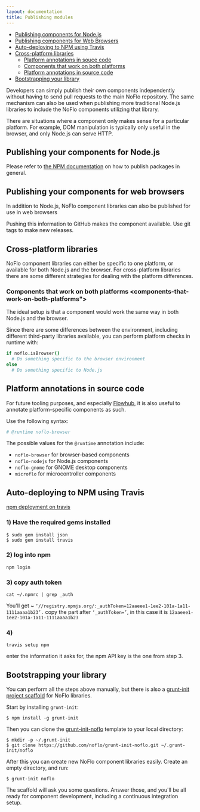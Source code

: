 ```yaml
---
layout: documentation
title: Publishing modules
---
```


- [Publishing components for Node.js](#publishing-your-components-for-node-js)
- [Publishing components for Web Browsers](#publishing-your-components-for-web-browsers)
- [Auto-deploying to NPM using Travis](#auto-deploying-to-npm-using-travis)
- [Cross-platform libraries](#cross-platform-libraries)
  - [Platform annotations in souce code](#platform-annotations-in-source-code)
  - [Components that work on both platforms](#components-that-work-on-both-platforms)
  - [Platform annotations in source code](#platform-annotations-in-source-code)
- [Bootstrapping your library](#bootstrapping-your-library)

Developers can simply publish their own components independently without having to send pull requests to the main NoFlo repository. The same mechanism can also be used when publishing more traditional Node.js libraries to include the NoFlo components utilizing that library.

There are situations where a component only makes sense for a particular platform. For example, DOM manipulation is typically only useful in the browser, and only Node.js can serve HTTP.

## Publishing your components for Node.js <a id="publishing-your-components-for-node-js"></a>
Please refer to [the NPM documentation](https://npmjs.org/doc/developers.html) on how to publish packages in general.

## Publishing your components for web browsers <a id="publishing-your-components-for-web-browsers"></a>

In addition to Node.js, NoFlo component libraries can also be published for use in web browsers

Pushing this information to GitHub makes the component available. Use git tags to make new releases.



## Cross-platform libraries <a id="cross-platform-libraries"></a>

NoFlo component libraries can either be specific to one platform, or available for both Node.js and the browser. For cross-platform libraries there are some different strategies for dealing with the platform differences.

### Components that work on both platforms <components-that-work-on-both-platforms"></a>

The ideal setup is that a component would work the same way in both Node.js and the browser.

Since there are some differences between the environment, including different third-party libraries available, you can perform platform checks in runtime with:

```coffeescript
if noflo.isBrowser()
  # Do something specific to the browser environment
else
  # Do something specific to Node.js
```

## Platform annotations in source code <a id="platform-annotations-in-source-code"></a>

For future tooling purposes, and especially [Flowhub](http://flowhub.io), it is also useful to annotate platform-specific components as such.

Use the following syntax:

```coffeescript
# @runtime noflo-browser
```

The possible values for the `@runtime` annotation include:

* `noflo-browser` for browser-based components
* `noflo-nodejs` for Node.js components
* `noflo-gnome` for GNOME desktop components
* `microflo` for microcontroller components

## Auto-deploying to NPM using Travis <a id="auto-deploying-to-npm-using-travis"></a>
[npm deployment on travis](https://docs.travis-ci.com/user/deployment/npm)

### 1) Have the required gems installed
```
$ sudo gem install json
$ sudo gem install travis
```

### 2) log into npm
```
npm login
```

### 3) copy auth token
```
cat ~/.npmrc | grep _auth
```
You'll get ~ `‘//registry.npmjs.org/:_authToken=12aaeee1-1ee2-101a-1a11-1111aaaa1b23’.` copy the part after `‘_authToken=’`, in this case it is `12aaeee1-1ee2-101a-1a11-1111aaaa1b23`

### 4)
```
travis setup npm
```
enter the information it asks for, the npm API key is the one from step 3.


## Bootstrapping your library <a id="bootstrapping-your-library"></a>

You can perform all the steps above manually, but there is also a [grunt-init project scaffold](http://gruntjs.com/project-scaffolding) for NoFlo libraries.

Start by installing `grunt-init`:

```
$ npm install -g grunt-init
```

Then you can clone the [grunt-init-noflo](https://github.com/noflo/grunt-init-noflo) template to your local directory:

```
$ mkdir -p ~/.grunt-init
$ git clone https://github.com/noflo/grunt-init-noflo.git ~/.grunt-init/noflo
```

After this you can create new NoFlo component libraries easily. Create an empty directory, and run:

```
$ grunt-init noflo
```

The scaffold will ask you some questions. Answer those, and you'll be all ready for component development, including a continuous integration setup.
